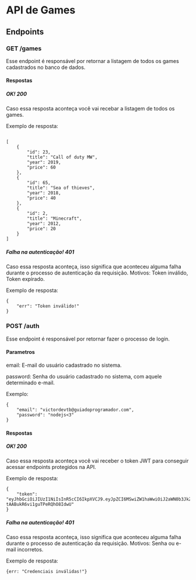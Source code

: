 # API de Games
## Endpoints
### GET /games
Esse endpoint é responsável por retornar a listagem de todos os games cadastrados no banco de dados.
#### Respostas
##### OK! 200
Caso essa resposta aconteça você vai recebar a listagem de todos os games.

Exemplo de resposta:
```

[
    {
        "id": 23,
        "title": "Call of duty MW",
        "year": 2019,
        "price": 60
    },
    {
        "id": 65,
        "title": "Sea of thieves",
        "year": 2018,
        "price": 40
    },
    {
        "id": 2,
        "title": "Minecraft",
        "year": 2012,
        "price": 20
    }
]

```
##### Falha na autenticação! 401
Caso essa resposta aconteça, isso significa que aconteceu alguma falha durante o processo de autenticação da requisição. Motivos: Token inválido, Token expirado.

Exemplo de resposta:
```
{
    "err": "Token inválido!"
}
```

### POST /auth
Esse endpoint é responsável por retornar fazer o processo de login.
#### Parametros
email: E-mail do usuário cadastrado no sistema.

password: Senha do usuário cadastrado no sistema, com aquele determinado e-mail.

Exemplo:
```
{
	"email": "victordevtb@guiadoprogramador.com",
	"password": "nodejs<3"
}
```
#### Respostas
##### OK! 200
Caso essa resposta aconteça você vai receber o token JWT para conseguir acessar endpoints protegidos na API.

Exemplo de resposta:
```
{
    "token": "eyJhbGciOiJIUzI1NiIsInR5cCI6IkpXVCJ9.eyJpZCI6MSwiZW1haWwiOiJ2aWN0b3JkZXZ0YkBndWlhZG9wcm9ncmFtYWRvci5jb20iLCJpYXQiOjE1OTE3ODI0NzUsImV4cCI6MTU5MTk1NTI3NX0.y8kp3BxKgC86KFiq6-tAABukR6vi1guTPeRQhO8IdwU"
}
```
##### Falha na autenticação! 401
Caso essa resposta aconteça, isso significa que aconteceu alguma falha durante o processo de autenticação da requisição. Motivos: Senha ou e-mail incorretos.

Exemplo de resposta:
```
{err: "Credenciais inválidas!"}
```
